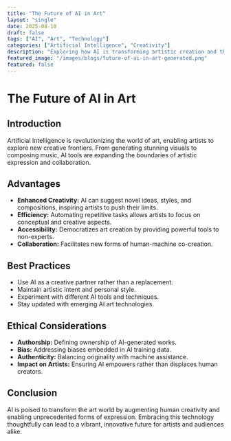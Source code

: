 ```yaml
---
title: "The Future of AI in Art"
layout: "single"
date: 2025-04-10
draft: false
tags: ["AI", "Art", "Technology"]
categories: ["Artificial Intelligence", "Creativity"]
description: "Exploring how AI is transforming artistic creation and the future of creative expression."
featured_image: "/images/blogs/future-of-ai-in-art-generated.png"
featured: false
---
```


# The Future of AI in Art

## Introduction

Artificial Intelligence is revolutionizing the world of art, enabling artists to explore new creative frontiers. From generating stunning visuals to composing music, AI tools are expanding the boundaries of artistic expression and collaboration.

## Advantages

- **Enhanced Creativity:** AI can suggest novel ideas, styles, and compositions, inspiring artists to push their limits.
- **Efficiency:** Automating repetitive tasks allows artists to focus on conceptual and creative aspects.
- **Accessibility:** Democratizes art creation by providing powerful tools to non-experts.
- **Collaboration:** Facilitates new forms of human-machine co-creation.

## Best Practices

- Use AI as a creative partner rather than a replacement.
- Maintain artistic intent and personal style.
- Experiment with different AI tools and techniques.
- Stay updated with emerging AI art technologies.

## Ethical Considerations

- **Authorship:** Defining ownership of AI-generated works.
- **Bias:** Addressing biases embedded in AI training data.
- **Authenticity:** Balancing originality with machine assistance.
- **Impact on Artists:** Ensuring AI empowers rather than displaces human creators.

## Conclusion

AI is poised to transform the art world by augmenting human creativity and enabling unprecedented forms of expression. Embracing this technology thoughtfully can lead to a vibrant, innovative future for artists and audiences alike.
